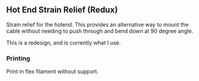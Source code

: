 ## Hot End Strain Relief (Redux)

Strain relief for the hotend. This provides an alternative way to mount the cable without needing to push through and bend down at 90 degree angle.

This is a redesign, and is currently what I use.

### Printing

Print in flex filament without support.
